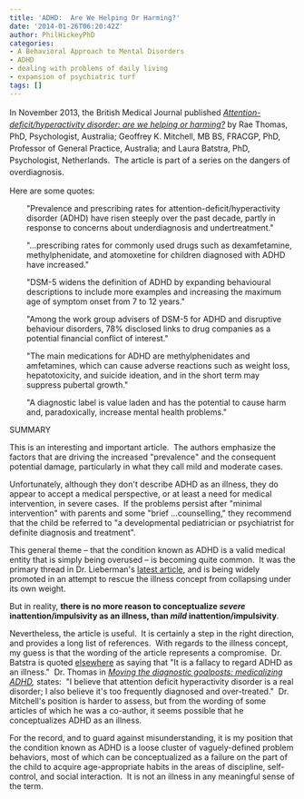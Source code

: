 ```yaml
---
title: 'ADHD:  Are We Helping Or Harming?'
date: '2014-01-26T06:20:42Z'
author: PhilHickeyPhD
categories:
- A Behavioral Approach to Mental Disorders
- ADHD
- dealing with problems of daily living
- expansion of psychiatric turf
tags: []
---
```


<span style="line-height: 1.5em;">In November 2013, the British Medical Journal published </span><a href="http://charlesmarsan.com/wp-content/uploads/2013/11/Overdiagnosis-ADHD.pdf"><i style="line-height: 1.5em;">Attention-deficit/hyperactivity disorder: are we helping or harming?</i></a><span style="line-height: 1.5em;"> by Rae Thomas, PhD, Psychologist, Australia; Geoffrey K. Mitchell, MB BS, FRACGP, PhD, Professor of General Practice, Australia; and Laura Batstra, PhD, Psychologist, Netherlands.  The article is part of a series on the dangers of overdiagnosis.</span>

Here are some quotes:
<p style="padding-left: 30px;">"Prevalence and prescribing rates for attention-deficit/hyperactivity disorder (ADHD) have risen steeply over the past decade, partly in response to concerns about underdiagnosis and undertreatment."</p>
<p style="padding-left: 30px;">"…prescribing rates for commonly used drugs such as dexamfetamine, methylphenidate, and atomoxetine for children diagnosed with ADHD have increased."</p>
<p style="padding-left: 30px;">"DSM-5 widens the definition of ADHD by expanding behavioural descriptions to include more examples and increasing the maximum age of symptom onset from 7 to 12 years."</p>
<p style="padding-left: 30px;">"Among the work group advisers of DSM-5 for ADHD and disruptive behaviour disorders, 78% disclosed links to drug companies as a potential financial conflict of interest."</p>
<p style="padding-left: 30px;">"The main medications for ADHD are methylphenidates and amfetamines, which can cause adverse reactions such as weight loss, hepatotoxicity, and suicide ideation, and in the short term may suppress pubertal growth."</p>
<p style="padding-left: 30px;">"A diagnostic label is value laden and has the potential to cause harm and, paradoxically, increase mental health problems."</p>
SUMMARY

This is an interesting and important article.  The authors emphasize the factors that are driving the increased "prevalence" and the consequent potential damage, particularly in what they call mild and moderate cases.

Unfortunately, although they don't describe ADHD as an illness, they do appear to accept a medical perspective, or at least a need for medical intervention, in severe cases.  If the problems persist after "minimal intervention" with parents and some "brief …counselling," they recommend that the child be referred to "a developmental pediatrician or psychiatrist for definite diagnosis and treatment".

This general theme – that the condition known as ADHD is a valid medical entity that is simply being overused – is becoming quite common.  It was the primary thread in Dr. Lieberman's <a href="http://www.medscape.com/viewarticle/819298">latest article</a>, and is being widely promoted in an attempt to rescue the illness concept from collapsing under its own weight.

But in reality, <strong>there is no more reason to conceptualize <i>severe</i> inattention/impulsivity as an illness, than <i>mild </i>inattention/impulsivity</strong>.<i> </i>

Nevertheless, the article is useful.  It is certainly a step in the right direction, and provides a long list of references.  With regards to the illness concept, my guess is that the wording of the article represents a compromise.  Dr. Batstra is quoted <a href="http://www.rug.nl/news-and-events/people-perspectives/opinie/2012/18laurabatstra?lang=en">elsewhere</a> as saying that "It is a fallacy to regard ADHD as an illness."  Dr. Thomas in <i><a href="http://theconversation.com/moving-the-diagnostic-goalposts-medicalising-adhd-8675">Moving the diagnostic goalposts: medicalizing ADHD</a>,</i> states:  "I believe that attention deficit hyperactivity disorder is a real disorder; I also believe it's too frequently diagnosed and over-treated."  Dr. Mitchell's position is harder to assess, but from the wording of some articles of which he was a co-author, it seems possible that he conceptualizes ADHD as an illness.

For the record, and to guard against misunderstanding, it is my position that the condition known as ADHD is a loose cluster of vaguely-defined problem behaviors, most of which can be conceptualized as a failure on the part of the child to acquire age-appropriate habits in the areas of discipline, self-control, and social interaction.  It is not an illness in any meaningful sense of the term.

&nbsp;

&nbsp;

&nbsp;